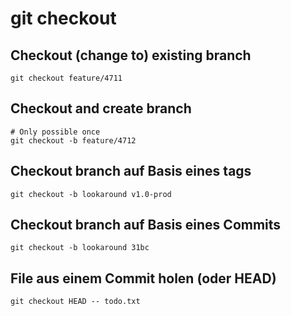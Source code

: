 # git checkout 

## Checkout (change to) existing branch 

```
git checkout feature/4711
```

## Checkout and create branch 

```
# Only possible once 
git checkout -b feature/4712
```

## Checkout branch auf Basis eines tags 

```
git checkout -b lookaround v1.0-prod
```

## Checkout branch auf Basis eines Commits 

```
git checkout -b lookaround 31bc 
```

## File aus einem Commit holen (oder HEAD) 

```
git checkout HEAD -- todo.txt
```
